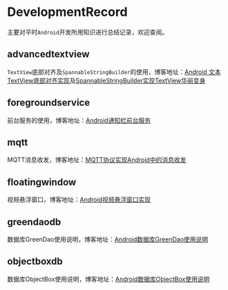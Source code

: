 # DevelopmentRecord

主要对平时`Android`开发所用知识进行总结记录，欢迎查阅。

## advancedtextview

`TextView`底部对齐及`SpannableStringBuilder`的使用，博客地址：[Android 文本TextView底部对齐实现](https://www.cnblogs.com/jqnl/p/12605004.html)及[SpannableStringBuilder实现TextView华丽变身](https://www.cnblogs.com/jqnl/p/12189032.html)

## foregroundservice

前台服务的使用，博客地址：[Android通知栏前台服务](https://www.cnblogs.com/jqnl/p/12599905.html)

## mqtt

MQTT消息收发，博客地址：[MQTT协议实现Android中的消息收发](https://www.cnblogs.com/jqnl/p/12660824.html)

## floatingwindow

视频悬浮窗口，博客地址：[Android视频悬浮窗口实现](https://www.cnblogs.com/jqnl/p/12699335.html)

## greendaodb

数据库GreenDao使用说明，博客地址：[Android数据库GreenDao使用说明](https://www.cnblogs.com/jqnl/p/13900433.html)
## objectboxdb

数据库ObjectBox使用说明，博客地址：[Android数据库ObjectBox使用说明](https://www.cnblogs.com/jqnl/p/14031306.html)

